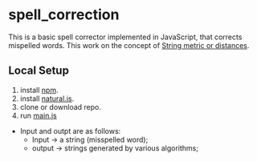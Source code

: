 # spell_correction

This is a basic spell corrector implemented in JavaScript, that corrects mispelled words. This work on the concept of [String metric or distances](https://en.wikipedia.org/wiki/String_metric).

## Local Setup

1. install [npm](https://www.npmjs.com/get-npm).
2. install [natural.js](https://www.npmjs.com/package/natural).
3. clone or download repo.
4. run [main.js](https://github.com/Sheldon1999/spell_correction/blob/master/main.js)

- Input and outpt are as follows:
  - Input -> a string (misspelled word);
  - output -> strings generated by various algorithms;
